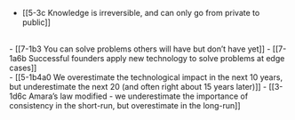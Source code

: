 - [[5-3c Knowledge is irreversible, and can only go from private to public]]
<br>
- [[7-1b3 You can solve problems others will have but don’t have yet]]
  - [[7-1a6b Successful founders apply new technology to solve problems at edge cases]]
<br>
- [[5-1b4a0 We overestimate the technological impact in the next 10 years, but underestimate the next 20 (and often right about 15 years later)]]
  - [[3-1d6c Amara’s law modified - we underestimate the importance of consistency in the short-run, but overestimate in the long-run]]
